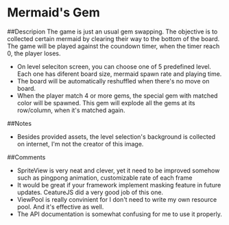 # Mermaid's Gem

##Descripion
The game is just an usual gem swapping. The objective is to collected certain mermaid by clearing their way to the bottom of the board. The game will be played against the coundown timer, when the timer reach 0, the player loses.
- On level seleciton screen, you can choose one of 5 predefined level. Each one has diferent board size, mermaid spawn rate and playing time.
- The board will be automatically reshuffled when there's no move on board.
- When the player match 4 or more gems, the special gem with matched color will be spawned. This gem will explode all the gems at its row/column, when it's matched again.

##Notes
- Besides provided assets, the level selection's background is collected on internet, I'm not the creator of this image.

 ##Comments
 - SpriteView is very neat and clever, yet it need to be improved somehow such as pingpong animation, customizable rate of each frame
 - It would be great if your framework implement masking feature in future updates. CeatureJS did a very good job of this one.
 - ViewPool is really convinient for I don't need to write my own resource pool. And it's effective as well.
 - The API documentation is somewhat confusing for me to use it properly.
